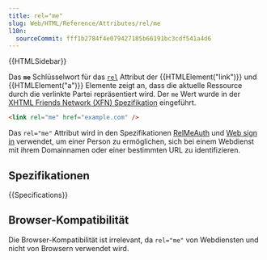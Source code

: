 ```yaml
---
title: rel="me"
slug: Web/HTML/Reference/Attributes/rel/me
l10n:
  sourceCommit: fff1b2784f4e079427185b66191bc3cdf541a4d6
---
```


{{HTMLSidebar}}

Das **`me`** Schlüsselwort für das [`rel`](/de/docs/Web/HTML/Reference/Elements/link#rel) Attribut der {{HTMLElement("link")}} und {{HTMLElement("a")}} Elemente zeigt an, dass die aktuelle Ressource durch die verlinkte Partei repräsentiert wird. Der `me` Wert wurde in der [XHTML Friends Network (XFN) Spezifikation](https://gmpg.org/xfn/) eingeführt.

```html
<link rel="me" href="example.com" />
```

Das `rel="me"` Attribut wird in den Spezifikationen [RelMeAuth](https://microformats.org/wiki/RelMeAuth) und [Web sign in](https://microformats.org/wiki/web-sign-in) verwendet, um einer Person zu ermöglichen, sich bei einem Webdienst mit ihrem Domainnamen oder einer bestimmten URL zu identifizieren.

## Spezifikationen

{{Specifications}}

## Browser-Kompatibilität

Die Browser-Kompatibilität ist irrelevant, da `rel="me"` von Webdiensten und nicht von Browsern verwendet wird.
